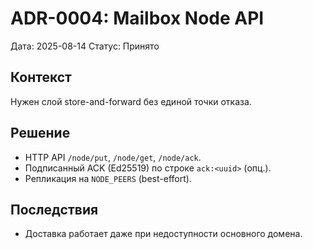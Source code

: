 # ADR-0004: Mailbox Node API

Дата: 2025-08-14
Статус: Принято

## Контекст
Нужен слой store-and-forward без единой точки отказа.

## Решение
- HTTP API `/node/put`, `/node/get`, `/node/ack`.
- Подписанный ACK (Ed25519) по строке `ack:<uuid>` (опц.).
- Репликация на `NODE_PEERS` (best-effort).

## Последствия
- Доставка работает даже при недоступности основного домена.
